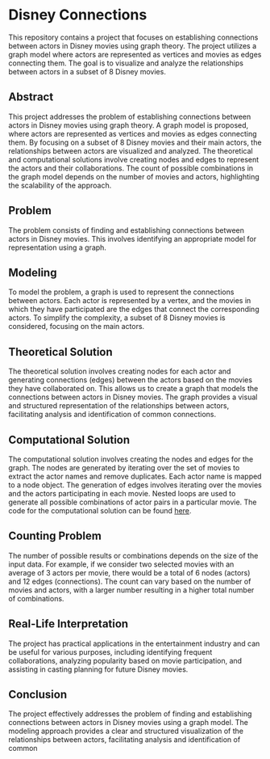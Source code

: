 # Disney Connections

This repository contains a project that focuses on establishing connections between actors in Disney movies using graph theory. The project utilizes a graph model where actors are represented as vertices and movies as edges connecting them. The goal is to visualize and analyze the relationships between actors in a subset of 8 Disney movies.

## Abstract

This project addresses the problem of establishing connections between actors in Disney movies using graph theory. A graph model is proposed, where actors are represented as vertices and movies as edges connecting them. By focusing on a subset of 8 Disney movies and their main actors, the relationships between actors are visualized and analyzed. The theoretical and computational solutions involve creating nodes and edges to represent the actors and their collaborations. The count of possible combinations in the graph model depends on the number of movies and actors, highlighting the scalability of the approach.

## Problem

The problem consists of finding and establishing connections between actors in Disney movies. This involves identifying an appropriate model for representation using a graph.

## Modeling

To model the problem, a graph is used to represent the connections between actors. Each actor is represented by a vertex, and the movies in which they have participated are the edges that connect the corresponding actors. To simplify the complexity, a subset of 8 Disney movies is considered, focusing on the main actors.

## Theoretical Solution

The theoretical solution involves creating nodes for each actor and generating connections (edges) between the actors based on the movies they have collaborated on. This allows us to create a graph that models the connections between actors in Disney movies. The graph provides a visual and structured representation of the relationships between actors, facilitating analysis and identification of common connections.

## Computational Solution

The computational solution involves creating the nodes and edges for the graph. The nodes are generated by iterating over the set of movies to extract the actor names and remove duplicates. Each actor name is mapped to a node object. The generation of edges involves iterating over the movies and the actors participating in each movie. Nested loops are used to generate all possible combinations of actor pairs in a particular movie. The code for the computational solution can be found [here](https://github.com/JuanDAC/marvel-connections-client).

## Counting Problem

The number of possible results or combinations depends on the size of the input data. For example, if we consider two selected movies with an average of 3 actors per movie, there would be a total of 6 nodes (actors) and 12 edges (connections). The count can vary based on the number of movies and actors, with a larger number resulting in a higher total number of combinations.

## Real-Life Interpretation

The project has practical applications in the entertainment industry and can be useful for various purposes, including identifying frequent collaborations, analyzing popularity based on movie participation, and assisting in casting planning for future Disney movies.

## Conclusion

The project effectively addresses the problem of finding and establishing connections between actors in Disney movies using a graph model. The modeling approach provides a clear and structured visualization of the relationships between actors, facilitating analysis and identification of common
